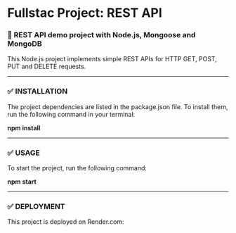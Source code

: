 <h1> Fullstac Project: REST API </h1>
<h3> 🍰 REST API demo project with Node.js, Mongoose and MongoDB</h3>
<p>This Node.js project implements simple REST APIs for HTTP GET, POST, PUT and DELETE requests. </p>

<hr>
<h3> ✅ INSTALLATION </h3>
<p> The project dependencies are listed in the package.json file. To install them, run the following command in your terminal: </p>
<p><b>npm install</b></p>
<hr>
<h3> ✅ USAGE</h3>
<p>To start the project, run the following command:</p>
<p style="background-color: "grey";><b>npm start</b><p>
<hr>
<h3> ✅ DEPLOYMENT</h3>
<p>This project is deployed on Render.com:<p>
<p><b></b></p>
